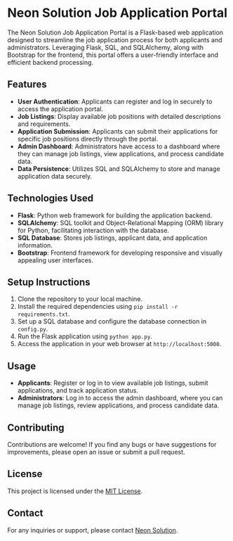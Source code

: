 # Neon Solution Job Application Portal

The Neon Solution Job Application Portal is a Flask-based web application designed to streamline the job application process for both applicants and administrators. Leveraging Flask, SQL, and SQLAlchemy, along with Bootstrap for the frontend, this portal offers a user-friendly interface and efficient backend processing.

## Features

- **User Authentication**: Applicants can register and log in securely to access the application portal.
- **Job Listings**: Display available job positions with detailed descriptions and requirements.
- **Application Submission**: Applicants can submit their applications for specific job positions directly through the portal.
- **Admin Dashboard**: Administrators have access to a dashboard where they can manage job listings, view applications, and process candidate data.
- **Data Persistence**: Utilizes SQL and SQLAlchemy to store and manage application data securely.

## Technologies Used

- **Flask**: Python web framework for building the application backend.
- **SQLAlchemy**: SQL toolkit and Object-Relational Mapping (ORM) library for Python, facilitating interaction with the database.
- **SQL Database**: Stores job listings, applicant data, and application information.
- **Bootstrap**: Frontend framework for developing responsive and visually appealing user interfaces.

## Setup Instructions

1. Clone the repository to your local machine.
2. Install the required dependencies using `pip install -r requirements.txt`.
3. Set up a SQL database and configure the database connection in `config.py`.
4. Run the Flask application using `python app.py`.
5. Access the application in your web browser at `http://localhost:5000`.

## Usage

- **Applicants**: Register or log in to view available job listings, submit applications, and track application status.
- **Administrators**: Log in to access the admin dashboard, where you can manage job listings, review applications, and process candidate data.

## Contributing

Contributions are welcome! If you find any bugs or have suggestions for improvements, please open an issue or submit a pull request.

## License

This project is licensed under the [MIT License](LICENSE).

## Contact

For any inquiries or support, please contact [Neon Solution](somaksomanchi1krishna@gmail.com).
